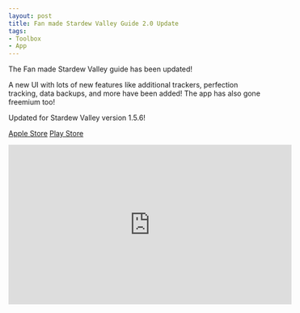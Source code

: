 ```yaml
---
layout: post
title: Fan made Stardew Valley Guide 2.0 Update
tags:
- Toolbox
- App
---
```


The Fan made Stardew Valley guide has been updated!

A new UI with lots of new features like additional trackers, perfection tracking, data backups, and more have been added!
The app has also gone freemium too!

Updated for Stardew Valley version 1.5.6!

<a href="https://apps.apple.com/us/app/unofficial-stardew-guide/id1582031431">Apple Store</a>
<a href="https://play.google.com/store/apps/details?id=com.toolboxsvguide&hl=en&gl=US">Play Store</a>

<div class="embed-responsive">
<iframe width="560" height="315" src="https://youtube.com/embed/4W1h2Rmb6k4" title="YouTube video player" frameborder="0" allow="accelerometer; autoplay; clipboard-write; encrypted-media; gyroscope; picture-in-picture" allowfullscreen></iframe>
</div>
